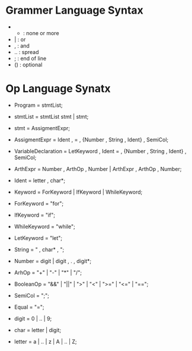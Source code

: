# Grammer Language Syntax
- * : none or more
- | : or
- , : and
- .. : spread
- ; : end of line
- () : optional

# Op Language Synatx 
- Program = stmtList;
- stmtList = stmtList stmt | stmt;
- stmt = AssigmentExpr;

- AssigmentExpr = Ident , = , {Number , String , Ident} , SemiCol; 
- VariableDeclaration = LetKeyword , Ident = , {Number , String , Ident} , SemiCol; 
- ArthExpr =  Number , ArthOp , Number 
            | ArthExpr  , ArthOp , Number;

- Ident = letter , char*;

- Keyword = ForKeyword | IfKeyword | WhileKeyword;
- ForKeyword = "for";
- IfKeyword = "if";
- WhileKeyword = "while";
- LetKeyword = "let";


- String = " , char* , "; 
- Number = digit | digit  , . , digit*;
- ArhOp = "+" | "-" | "*" | "/";
- BooleanOp = "&&" | "||" | ">" | "<" | ">=" | "<=" | "==";
- SemiCol = ";";
- Equal = "=";
- digit = 0 | .. | 9;
- char = letter | digit;
- letter = a | .. | z | A | .. | Z;




